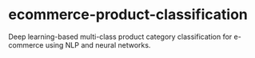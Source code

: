 # ecommerce-product-classification
Deep learning-based multi-class product category classification for e-commerce using NLP and neural networks.
